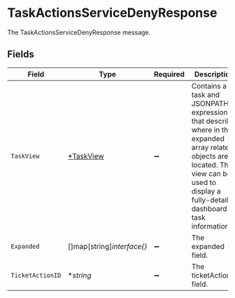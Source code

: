 # TaskActionsServiceDenyResponse

The TaskActionsServiceDenyResponse message.


## Fields

| Field                                                                                                                                                                                              | Type                                                                                                                                                                                               | Required                                                                                                                                                                                           | Description                                                                                                                                                                                        |
| -------------------------------------------------------------------------------------------------------------------------------------------------------------------------------------------------- | -------------------------------------------------------------------------------------------------------------------------------------------------------------------------------------------------- | -------------------------------------------------------------------------------------------------------------------------------------------------------------------------------------------------- | -------------------------------------------------------------------------------------------------------------------------------------------------------------------------------------------------- |
| `TaskView`                                                                                                                                                                                         | [*TaskView](../../models/shared/taskview.md)                                                                                                                                                       | :heavy_minus_sign:                                                                                                                                                                                 |  Contains a task and JSONPATH expressions that describe where in the expanded array related objects are located. This view can be used to display a fully-detailed dashboard of task information.<br/> |
| `Expanded`                                                                                                                                                                                         | []map[string]*interface{}*                                                                                                                                                                         | :heavy_minus_sign:                                                                                                                                                                                 | The expanded field.                                                                                                                                                                                |
| `TicketActionID`                                                                                                                                                                                   | **string*                                                                                                                                                                                          | :heavy_minus_sign:                                                                                                                                                                                 | The ticketActionId field.                                                                                                                                                                          |
